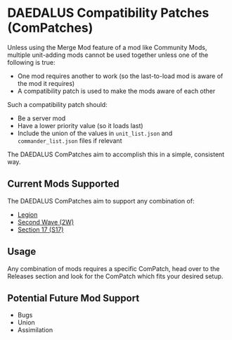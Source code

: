 # DAEDALUS Compatibility Patches (ComPatches)

Unless using the Merge Mod feature of a mod like Community Mods, multiple unit-adding mods cannot be used together unless one of the following is true:
- One mod requires another to work (so the last-to-load mod is aware of the mod it requires)
- A compatibility patch is used to make the mods aware of each other

Such a compatibility patch should:
- Be a server mod
- Have a lower priority value (so it loads last)
- Include the union of the values in `unit_list.json` and `commander_list.json` files if relevant

The DAEDALUS ComPatches aim to accomplish this in a simple, consistent way.

## Current Mods Supported

The DAEDALUS ComPatches aim to support any combination of:
- [Legion](https://github.com/Legion-Expansion/Legion-Expansion)
- [Second Wave (2W)](https://github.com/Anonemous2/pa.mla.unit.addon)
- [Section 17 (S17)](https://github.com/DAEDALUS-Modding/Section-17)

## Usage

Any combination of mods requires a specific ComPatch, head over to the Releases section and look for the ComPatch which fits your desired setup.

## Potential Future Mod Support
- Bugs
- Union
- Assimilation
